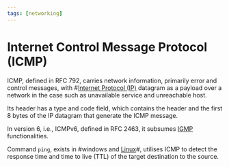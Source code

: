 ```yaml
---
tags: [networking]
---
```


# Internet Control Message Protocol (ICMP)

ICMP, defined in RFC 792, carries network information, primarily error and
control messages, with #[Internet Protocol (IP)](202206151223.md) datagram as a
payload over a network in the case such as unavailable service and unreachable
host.

Its header has a type and code field, which contains the header and the first 8
bytes of the IP datagram that generate the ICMP message.

In version 6, i.e., ICMPv6, defined in RFC 2463, it subsumes
[IGMP](202209271135.md) functionalities.

Command `ping`, exists in #windows and [Linux](202204081225.md)#, utilises ICMP
to detect the response time and time to live (TTL) of the target destination to
the source.
